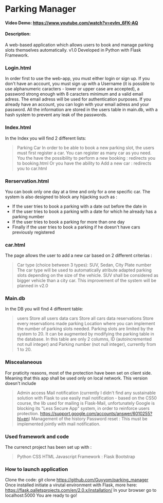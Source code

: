 # Parking Manager
#### Video Demo:  https://www.youtube.com/watch?v=evlm_6FK-AQ
#### Description:
A web-based application which allows users to book and manage parking slots themselves automatically. v1.0
Developed in Python with Flask Framework.

### Login.html
In order first to use the web-app, you must either login or sign up. 
If you don't have an account, you must sign up with a Username (it is possible to use alphanumeric caracters - lower or upper case are accepted), a password strong enough with 8 caracters minimum and a valid email adress.
The email adress will be used for authentication purposes.
If you already have an account, you can login with your email adress and your password.
All the information are stored in the users table in main.db, with a hash system to prevent any leak of the passwords. 

### Index.html
In the Index you will find 2 different lists:
> Parking
> Car
In order to be able to book a new parking slot, the users must first register a car. You can register as many car as you need.
You the have the possibility to perform a new booking : redirects you to booking.html
Or you have the ability to Add a new car : redirects you to car.html

### Rerservation.html
You can book only one day at a time and only for a one specific car.
The system is also designed to block any hijacking such as : 
- If the user tries to book a parking with a date out before the date in 
- If the user tries to book a parking with a date for which he already has a parking number 
- If the user tries to book a parking for more than one day
- Finally if the user tries to book a parking if he doesn't have cars previously registered 

### car.html
The page allows the user to add a new car based on 2 different criterias : 
> Car type (choice between 3 types): SUV, Sedan, City
> Plate number 
The car type will be used to automatically atribute adapted parking slots depending on the size of the vehicle. SUV shall be considered as bigger vehicle than a city car. 
This improvement of the system will be planned in v2.0

### Main.db
In the DB you will find 4 different table:
> users
Store all users data
> cars
Store all cars data
> reservations
Store every reservations made
> parking
Location where you can implement the number of parking slots needed. Parking slots are limited by the system to 20. It can be augmented by modifying the parking table in the database. 
In this table are only 2 columns, ID (autoincremented not null integer) and Parking number (not null integer), currently from 1 to 20.

### Miscealaneous
For praticity reasons, most of the protection have been set on client side. Meaning that this app shall be used only on local network. 
This version doesn't include
> Admin access 
> Mail notification (currently I didn't find any sustainable solution with Flask to use easily mail notification - based on the CS50 course, the lib used for mailing is Flask-Mail, unfortunately Google is blocking its "Less Secure App" system, in order to reinforce users protection. https://support.google.com/accounts/answer/6010255?hl=en) 
> Management of the history 
> Password reset : This must be implemented jointly with mail notification.

### Used framework and code
The currenct project has been set up with : 
> Python
> CSS 
> HTML 
> Javascript
Framework : 
> Flask
> Bootstrap

### How to launch application

Clone the code: git clone https://github.com/Guyyom/parking_manager
Once installed initiate a virutal environment with Flask, more here: https://flask.palletsprojects.com/en/2.0.x/installation/
In your browser go to localhost:5000
You are ready to go!

















































